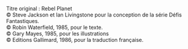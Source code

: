 Titre original : Rebel Planet  
© Steve Jackson et Ian Livingstone pour la conception de la série Défis Fantastiques.  
© Robin Waterfield, 1985, pour le texte.  
© Gary Mayes, 1985, pour les illustrations  
© Editions Gallimard, 1986, pour la traduction française.